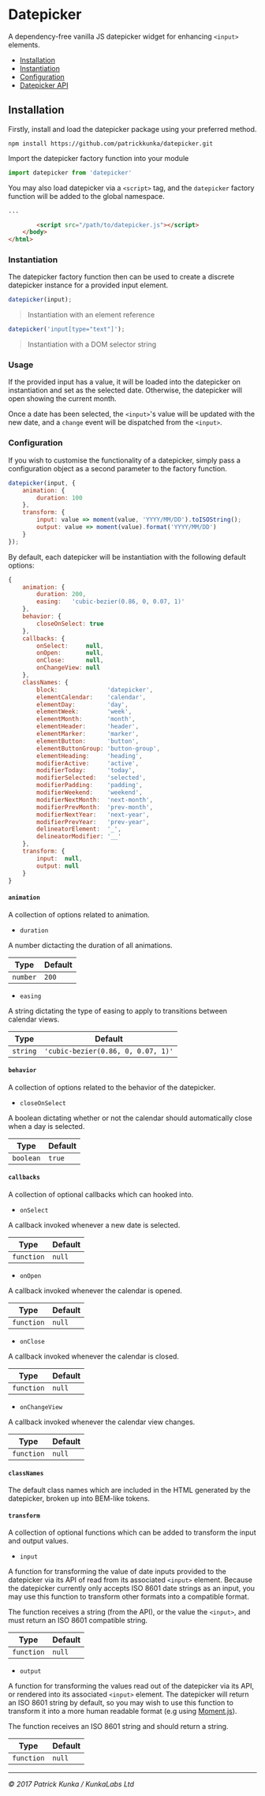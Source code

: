 # Datepicker

A dependency-free vanilla JS datepicker widget for enhancing `<input>` elements.

- [Installation](#installation)
- [Instantiation](#instantiation)
- [Configuration](#configuration)
- [Datepicker API](#datepicker-api)

## Installation

Firstly, install and load the datepicker package using your preferred method.

`npm install https://github.com/patrickkunka/datepicker.git`

Import the datepicker factory function into your module

```js
import datepicker from 'datepicker'
```

You may also load datepicker via a `<script>` tag, and the `datepicker` factory function will be added to the global namespace.

```html
...

        <script src="/path/to/datepicker.js"></script>
    </body>
</html>
```

### Instantiation

The datepicker factory function then can be used to create a discrete datepicker instance for a provided input element.

```js
datepicker(input);
```
> Instantiation with an element reference

```js
datepicker('input[type="text"]');
```
> Instantiation with a DOM selector string

### Usage

If the provided input has a value, it will be loaded into the datepicker on instantiation and set as the selected date. Otherwise, the datepicker will open showing the current month.

Once a date has been selected, the `<input>`'s value will be updated with the new date, and a `change` event will be dispatched from the `<input>`.

### Configuration

If you wish to customise the functionality of a datepicker, simply pass a configuration object as a second parameter to the factory function.

```js
datepicker(input, {
    animation: {
        duration: 100
    },
    transform: {
        input: value => moment(value, 'YYYY/MM/DD').toISOString();
        output: value => moment(value).format('YYYY/MM/DD')
    }
});
```

By default, each datepicker will be instantiation with the following default options:

```js
{
    animation: {
        duration: 200,
        easing:   'cubic-bezier(0.86, 0, 0.07, 1)'
    },
    behavior: {
        closeOnSelect: true
    },
    callbacks: {
        onSelect:     null,
        onOpen:       null,
        onClose:      null,
        onChangeView: null
    },
    classNames: {
        block:              'datepicker',
        elementCalendar:    'calendar',
        elementDay:         'day',
        elementWeek:        'week',
        elementMonth:       'month',
        elementHeader:      'header',
        elementMarker:      'marker',
        elementButton:      'button',
        elementButtonGroup: 'button-group',
        elementHeading:     'heading',
        modifierActive:     'active',
        modifierToday:      'today',
        modifierSelected:   'selected',
        modifierPadding:    'padding',
        modifierWeekend:    'weekend',
        modifierNextMonth:  'next-month',
        modifierPrevMonth:  'prev-month',
        modifierNextYear:   'next-year',
        modifierPrevYear:   'prev-year',
        delineatorElement:  '_',
        delineatorModifier: '__'
    },
    transform: {
        input:  null,
        output: null
    }
}
```

#### `animation`

A collection of options related to animation.

- `duration`

A number dictacting the duration of all animations.

|Type | Default
|---  | ---
|`number`| `200`

- `easing`

A string dictating the type of easing to apply to transitions between calendar views.

|Type | Default
|---  | ---
|`string`| `'cubic-bezier(0.86, 0, 0.07, 1)'`

#### `behavior`

A collection of options related to the behavior of the datepicker.

- `closeOnSelect`

A boolean dictating whether or not the calendar should automatically close when a day is selected.

|Type | Default
|---  | ---
|`boolean`| `true`

#### `callbacks`

A collection of optional callbacks which can hooked into.

- `onSelect`

A callback invoked whenever a new date is selected.

|Type | Default
|---  | ---
|`function`| `null`

- `onOpen`

A callback invoked whenever the calendar is opened.

|Type | Default
|---  | ---
|`function`| `null`

- `onClose`

A callback invoked whenever the calendar is closed.

|Type | Default
|---  | ---
|`function`| `null`

- `onChangeView`

A callback invoked whenever the calendar view changes.

|Type | Default
|---  | ---
|`function`| `null`

#### `classNames`

The default class names which are included in the HTML generated by the datepicker, broken up into BEM-like tokens.

#### `transform`

A collection of optional functions which can be added to transform the input and output values.

- `input`

A function for transforming the value of date inputs provided to the datepicker via its API of read from its associated `<input>` element. Because the datepicker currently only accepts ISO 8601 date strings as an input, you may use this function to transform other formats into a compatible format.

The function receives a string (from the API), or the value the `<input>`, and must return an ISO 8601 compatible string.

|Type | Default
|---  | ---
|`function`| `null`

- `output`

A function for transforming the values read out of the datepicker via its API, or rendered into its associated `<input>` element. The datepicker will return an ISO 8601 string by default, so you may wish to use this function to transform it into a more human readable format (e.g using [Moment.js](https://momentjs.com/)).

The function receives an ISO 8601 string and should return a string.

|Type | Default
|---  | ---
|`function`| `null`

---
*&copy; 2017 Patrick Kunka / KunkaLabs Ltd*
